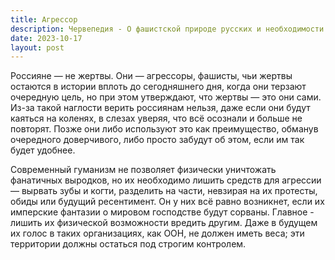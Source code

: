 ```yaml
---
title: Агрессор
description: Червепедия - О фашистской природе русских и необходимости их обезвреживания.
date: 2023-10-17
layout: post
---
```


<p>Россияне — не жертвы. Они — агрессоры, фашисты, чьи жертвы остаются в истории вплоть до сегодняшнего дня, когда они терзают очередную цель, но при этом утверждают, что жертвы — это они сами. Из-за такой наглости верить россиянам нельзя, даже если они будут каяться на коленях, в слезах уверяя, что всё осознали и больше не повторят. Позже они либо используют это как преимущество, обманув очередного доверчивого, либо просто забудут об этом, если им так будет удобнее.</p>

<p>Современный гуманизм не позволяет физически уничтожать фанатичных выродков, но их необходимо лишить средств для агрессии — вырвать зубы и когти, разделить на части, невзирая на их протесты, обиды или будущий ресентимент. Он у них всё равно возникнет, если их имперские фантазии о мировом господстве будут сорваны. Главное - лишить их физической возможности вредить другим. Даже в будущем их голос в таких организациях, как ООН, не должен иметь веса; эти территории должны остаться под строгим контролем.</p>